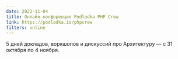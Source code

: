 ```yaml
---
date: 2022-11-04
title: Онлайн-конференция Podlodka PHP Crew
link: https://podlodka.io/phpcrew
filters: online
---
```


5 дней докладов, воркшопов и дискуссий про Архитектуру — с 31 октября по 4 ноября.
